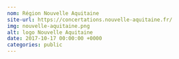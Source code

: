 ```yaml
---
nom: Région Nouvelle Aquitaine
site-url: https://concertations.nouvelle-aquitaine.fr/
img: nouvelle-aquitaine.png
alt: logo Nouvelle Aquitaine
date: 2017-10-17 00:00:00 +0000
categories: public
---
```

